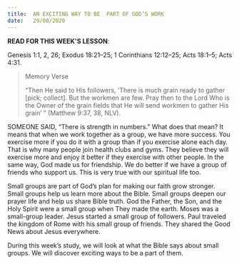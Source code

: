 ```yaml
---
title:  AN EXCITING WAY TO BE  PART OF GOD’S WORK
date:   29/08/2020
---
```


**READ FOR THIS WEEK'S LESSON**:

Genesis 1:1, 2, 26; Exodus 18:21–25; 1 Corinthians 12:12–25; Acts 18:1–5; Acts 4:31.

> <p>Memory Verse</p>
> “Then He said to His followers, ‘There is much grain ready to gather [pick; collect]. But the workmen are few. Pray then to the Lord Who is the Owner of the grain fields that He will send workmen to gather His grain’ ” (Matthew 9:37, 38, NLV).

SOMEONE SAID, “There is strength in numbers.” What does that mean? It means that when we work together as a group, we have more success. You exercise more if you do it with a group than if you exercise alone each day. That is why many people join health clubs and gyms. They believe they will exercise more and enjoy it better if they exercise with other people. In the same way, God made us for friendship. We do better if we have a group of friends who support us. This is very true with our spiritual life too.

Small groups are part of God’s plan for making our faith grow stronger. Small groups help us learn more about the Bible. Small groups deepen our prayer life and help us share Bible truth. God the Father, the Son, and the Holy Spirit were a small group when They made the earth. Moses was a small-group leader. Jesus started a small group of followers. Paul traveled the kingdom of Rome with his small group of friends. They shared the Good News about Jesus everywhere.

During this week’s study, we will look at what the Bible says about small groups. We will discover exciting ways to be a part of them.
